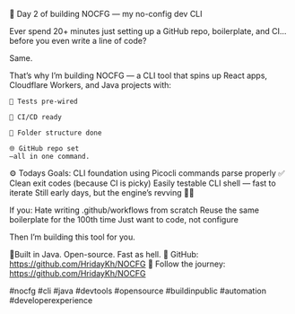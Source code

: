 🧰 Day 2 of building NOCFG — my no-config dev CLI

Ever spend 20+ minutes just setting up a GitHub repo, boilerplate, and CI… before you even write a line of code?

Same.

That’s why I’m building NOCFG — a CLI tool that spins up React apps, Cloudflare Workers, and Java projects with:

    🧪 Tests pre-wired

    🚀 CI/CD ready

    📁 Folder structure done

    🌐 GitHub repo set
    —all in one command.

⚙️ Todays Goals:
    CLI foundation using Picocli
    commands parse properly ✅
    Clean exit codes (because CI is picky)
    Easily testable CLI shell — fast to iterate
    Still early days, but the engine’s revving 👨‍💻

If you:
    Hate writing .github/workflows from scratch
    Reuse the same boilerplate for the 100th time
    Just want to code, not configure

Then I’m building this tool for you.

📍Built in Java. Open-source. Fast as hell.
🔗 GitHub: https://github.com/HridayKh/NOCFG
👀 Follow the journey: https://github.com/HridayKh/NOCFG

#nocfg #cli #java #devtools #opensource #buildinpublic #automation #developerexperience